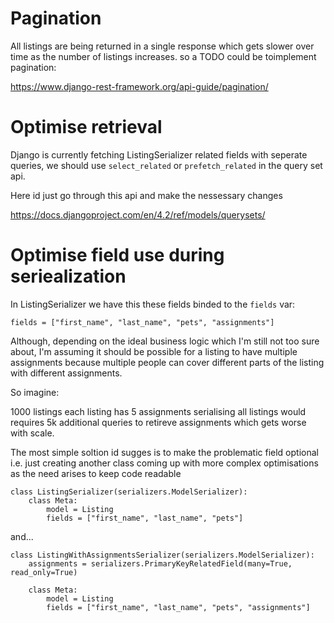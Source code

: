 

# Pagination
All listings are being returned in a single response which gets slower over time as the number of listings increases. so a TODO could be toimplement pagination:

https://www.django-rest-framework.org/api-guide/pagination/

# Optimise retrieval
Django is currently fetching ListingSerializer related fields with seperate queries, we should use `select_related` or `prefetch_related` in the query set api.

Here id just go through this api and make the nessessary changes

https://docs.djangoproject.com/en/4.2/ref/models/querysets/


# Optimise field use during seriealization
In ListingSerializer we have this these fields binded to the `fields` var:

`fields = ["first_name", "last_name", "pets", "assignments"]`

Although, depending on the ideal business logic which I'm still not too sure about, I'm assuming it should be possible for a listing to have multiple assignments because multiple people can cover different parts of the listing with different assignments.

So imagine:

1000 listings
each listing has 5 assignments
serialising all listings would requires 5k additional queries to retireve assignments which gets worse with scale.

The most simple soltion id sugges is to make the problematic field optional i.e. just creating another class coming up with more complex optimisations as the need arises to keep code readable

```
class ListingSerializer(serializers.ModelSerializer):
    class Meta:
        model = Listing
        fields = ["first_name", "last_name", "pets"]
```

and...

```
class ListingWithAssignmentsSerializer(serializers.ModelSerializer):
    assignments = serializers.PrimaryKeyRelatedField(many=True, read_only=True)

    class Meta:
        model = Listing
        fields = ["first_name", "last_name", "pets", "assignments"]
```

